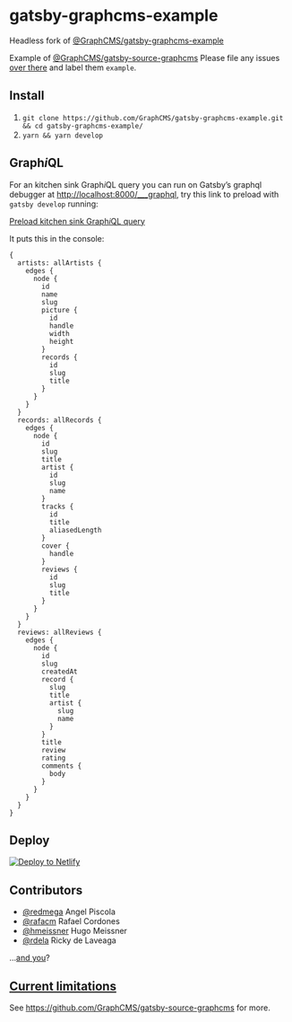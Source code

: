 # gatsby-graphcms-example

Headless fork of [@GraphCMS/gatsby-graphcms-example](https://github.com/GraphCMS/gatsby-graphcms-example)

Example of [@GraphCMS/gatsby-source-graphcms](https://github.com/GraphCMS/gatsby-source-graphcms)
Please file any issues [over there](https://github.com/GraphCMS/gatsby-source-graphcms/issues) and label them `example`.

## Install

1. `git clone https://github.com/GraphCMS/gatsby-graphcms-example.git && cd gatsby-graphcms-example/`
1. `yarn && yarn develop`

## Graph<em>i</em>QL

For an kitchen sink Graph<em>i</em>QL query you can run on Gatsby’s
graphql debugger at <http://localhost:8000/___graphql>, try this
link to preload with `gatsby develop` running:

[Preload kitchen sink Graph<em>i</em>QL query](http://localhost:8000/___graphql?query=%7B%0A%20%20artists%3A%20allArtists%20%7B%0A%20%20%20%20edges%20%7B%0A%20%20%20%20%20%20node%20%7B%0A%20%20%20%20%20%20%20%20id%0A%20%20%20%20%20%20%20%20name%0A%20%20%20%20%20%20%20%20slug%0A%20%20%20%20%20%20%20%20picture%20%7B%0A%20%20%20%20%20%20%20%20%20%20id%0A%20%20%20%20%20%20%20%20%20%20handle%0A%20%20%20%20%20%20%20%20%20%20width%0A%20%20%20%20%20%20%20%20%20%20height%0A%20%20%20%20%20%20%20%20%7D%0A%20%20%20%20%20%20%20%20records%20%7B%0A%20%20%20%20%20%20%20%20%20%20id%0A%20%20%20%20%20%20%20%20%20%20slug%0A%20%20%20%20%20%20%20%20%20%20title%0A%20%20%20%20%20%20%20%20%7D%0A%20%20%20%20%20%20%7D%0A%20%20%20%20%7D%0A%20%20%7D%0A%20%20records%3A%20allRecords%20%7B%0A%20%20%20%20edges%20%7B%0A%20%20%20%20%20%20node%20%7B%0A%20%20%20%20%20%20%20%20id%0A%20%20%20%20%20%20%20%20slug%0A%20%20%20%20%20%20%20%20title%0A%20%20%20%20%20%20%20%20artist%20%7B%0A%20%20%20%20%20%20%20%20%20%20id%0A%20%20%20%20%20%20%20%20%20%20slug%0A%20%20%20%20%20%20%20%20%20%20name%0A%20%20%20%20%20%20%20%20%7D%0A%20%20%20%20%20%20%20%20tracks%20%7B%0A%20%20%20%20%20%20%20%20%20%20id%0A%20%20%20%20%20%20%20%20%20%20title%0A%20%20%20%20%20%20%20%20%20%20aliasedLength%0A%20%20%20%20%20%20%20%20%7D%0A%20%20%20%20%20%20%20%20cover%20%7B%0A%20%20%20%20%20%20%20%20%20%20handle%0A%20%20%20%20%20%20%20%20%7D%0A%20%20%20%20%20%20%20%20reviews%20%7B%0A%20%20%20%20%20%20%20%20%20%20id%0A%20%20%20%20%20%20%20%20%20%20slug%0A%20%20%20%20%20%20%20%20%20%20title%0A%20%20%20%20%20%20%20%20%7D%0A%20%20%20%20%20%20%7D%0A%20%20%20%20%7D%0A%20%20%7D%0A%20%20reviews%3A%20allReviews%20%7B%0A%20%20%20%20edges%20%7B%0A%20%20%20%20%20%20node%20%7B%0A%20%20%20%20%20%20%20%20id%0A%20%20%20%20%20%20%20%20slug%0A%20%20%20%20%20%20%20%20createdAt%0A%20%20%20%20%20%20%20%20record%20%7B%0A%20%20%20%20%20%20%20%20%20%20slug%0A%20%20%20%20%20%20%20%20%20%20title%0A%20%20%20%20%20%20%20%20%20%20artist%20%7B%0A%20%20%20%20%20%20%20%20%20%20%20%20slug%0A%20%20%20%20%20%20%20%20%20%20%20%20name%0A%20%20%20%20%20%20%20%20%20%20%7D%0A%20%20%20%20%20%20%20%20%7D%0A%20%20%20%20%20%20%20%20title%0A%20%20%20%20%20%20%20%20review%0A%20%20%20%20%20%20%20%20rating%0A%20%20%20%20%20%20%20%20comments%20%7B%0A%20%20%20%20%20%20%20%20%20%20body%0A%20%20%20%20%20%20%20%20%7D%0A%20%20%20%20%20%20%7D%0A%20%20%20%20%7D%0A%20%20%7D%0A%7D%0A)

It puts this in the console:

```
{
  artists: allArtists {
    edges {
      node {
        id
        name
        slug
        picture {
          id
          handle
          width
          height
        }
        records {
          id
          slug
          title
        }
      }
    }
  }
  records: allRecords {
    edges {
      node {
        id
        slug
        title
        artist {
          id
          slug
          name
        }
        tracks {
          id
          title
          aliasedLength
        }
        cover {
          handle
        }
        reviews {
          id
          slug
          title
        }
      }
    }
  }
  reviews: allReviews {
    edges {
      node {
        id
        slug
        createdAt
        record {
          slug
          title
          artist {
            slug
            name
          }
        }
        title
        review
        rating
        comments {
          body
        }
      }
    }
  }
}
```

## Deploy

[![Deploy to Netlify](https://www.netlify.com/img/deploy/button.svg)](https://app.netlify.com/start/deploy?repository=https://github.com/GraphCMS/gatsby-graphcms-example)

## Contributors

* [@redmega](https://github.com/redmega) Angel Piscola
* [@rafacm](https://github.com/rafacm) Rafael Cordones
* [@hmeissner](https://github.com/hmeissner) Hugo Meissner
* [@rdela](https://github.com/rdela) Ricky de Laveaga

…[and you](https://github.com/GraphCMS/gatsby-source-graphcms/issues)?

## [Current limitations](https://github.com/GraphCMS/gatsby-source-graphcms#current-limitations)

See https://github.com/GraphCMS/gatsby-source-graphcms for more.
